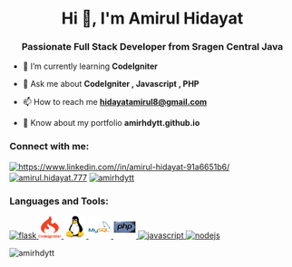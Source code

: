 <h1 align="center">Hi 👋, I'm Amirul Hidayat</h1>
<h3 align="center">Passionate Full Stack Developer from Sragen Central Java</h3>

- 🌱 I’m currently learning **CodeIgniter**

- 💬 Ask me about **CodeIgniter , Javascript , PHP**

- 📫 How to reach me **hidayatamirul8@gmail.com**

- 📄 Know about my portfolio **amirhdytt.github.io**

<h3 align="left">Connect with me:</h3>
<p align="left">
<a href="https://www.linkedin.com//in/amirul-hidayat-91a6651b6/" target="blank"><img align="center" src="https://raw.githubusercontent.com/rahuldkjain/github-profile-readme-generator/master/src/images/icons/Social/linked-in-alt.svg" alt="https://www.linkedin.com//in/amirul-hidayat-91a6651b6/" height="30" width="40" /></a>
<a href="https://fb.com/amirul.hidayat.777/" target="blank"><img align="center" src="https://raw.githubusercontent.com/rahuldkjain/github-profile-readme-generator/master/src/images/icons/Social/facebook.svg" alt="amirul.hidayat.777" height="30" width="40" /></a>
<a href="https://instagram.com/amirhdytt" target="blank"><img align="center" src="https://raw.githubusercontent.com/rahuldkjain/github-profile-readme-generator/master/src/images/icons/Social/instagram.svg" alt="amirhdytt" height="30" width="40" /></a>
</p>

<h3 align="left">Languages and Tools:</h3>
<p align="left">
<a href="https://www.figma.com/" target="_blank"> <img src="https://www.vectorlogo.zone/logos/figma/figma-icon.svg" alt="flask" width="40" height="40"/> </a> 
<a href="https://www.codeigniter.com/" target="_blank"> <img src="codeigniter.svg" alt="codeigniter" width="40" height="40"/> </a> 
<a href="https://www.linux.org/" target="_blank"> <img src="https://raw.githubusercontent.com/devicons/devicon/master/icons/linux/linux-original.svg" alt="linux" width="40" height="40"/> </a> 
<a href="https://www.mysql.com/" target="_blank"> <img src="https://raw.githubusercontent.com/devicons/devicon/master/icons/mysql/mysql-original-wordmark.svg" alt="mysql" width="40" height="40"/> </a> 
<a href="https://www.php.net" target="_blank"> <img src="https://raw.githubusercontent.com/devicons/devicon/master/icons/php/php-original.svg" alt="php" width="40" height="40"/> </a> 
<a href="https://www.javascript.com" target="_blank"> <img src="https://www.vectorlogo.zone/logos/javascript/javascript-icon.svg" alt="javascript" width="40" height="40"/> </a> 
<a href="https://nodejs.org" target="_blank"> <img src="https://www.vectorlogo.zone/logos/nodejs/nodejs-icon.svg" alt="nodejs" width="40" height="40"/> </a> 
</p>

<p><img align="left" src="https://github-readme-stats.vercel.app/api/top-langs?username=sandrocods&show_icons=true&locale=en" alt="amirhdytt" /></p>
<br>
